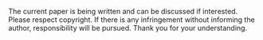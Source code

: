 The current paper is being written and can be discussed if interested. Please respect copyright. If there is any infringement without informing the author, responsibility will be pursued. Thank you for your understanding.
